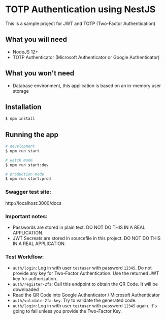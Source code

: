 # TOTP Authentication using NestJS

This is a sample project for JWT and TOTP (Two-Factor Authentication)

## What you will need

 * NodeJS 12+
 * TOTP Authenticator (Microsoft Authenticator or Google Authenticator)

## What you won't need

 * Database environment, this application is based on an in-memory user storage

## Installation

```bash
$ npm install
```

## Running the app

```bash
# development
$ npm run start

# watch mode
$ npm run start:dev

# production mode
$ npm run start:prod
```

### Swagger test site:

http://localhost:3000/docs

### Important notes:

* Passwords are stored in plain text. DO NOT DO THIS IN A REAL APPLICATION.
* JWT Secreats are stored in sourcefile in this project. DO NOT DO THIS IN A REAL APPLICATION.

### Test Workflow:

* ```auth/login```: Log in with user ```testuser``` with password ```12345```. Do not provide any key for Two-Factor Authentication. Use the returned JWT key for authorization.
* ```auth/register-2fa```: Call this endpoint to obtain the QR Code. It will be downloaded
* Read the QR Code into Google Authenticator / Microsoft Authenticator
* ```auth/validate-2fa-key```: Try to validate the generated code.
* ```auth/login```: Log in with user ```testuser``` with password ```12345``` again. It's going to fail unless you provide the Two-Factor Key.
